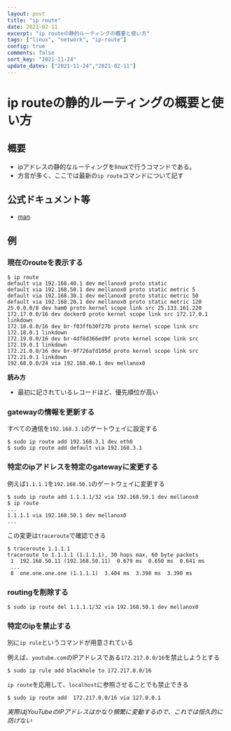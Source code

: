 ```yaml
---
layout: post
title: "ip route"
date: 2021-02-11
excerpt: "ip routeの静的ルーティングの概要と使い方"
tags: ["linux", "network", "ip-route"]
config: true
comments: false
sort_key: "2021-11-24"
update_dates: ["2021-11-24","2021-02-11"]
---
```


# ip routeの静的ルーティングの概要と使い方

## 概要
 - ipアドレスの静的なルーティングをlinuxで行うコマンドである。  
 - 方言が多く、ここでは最新の`ip route`コマンドについて記す  

## 公式ドキュメント等
 - [man](https://man7.org/linux/man-pages/man8/ip-route.8.html)

## 例

### 現在のrouteを表示する

```console
$ ip route 
default via 192.168.40.1 dev mellanox0 proto static
default via 192.168.50.1 dev mellanox0 proto static metric 5
default via 192.168.30.1 dev mellanox0 proto static metric 50
default via 192.168.20.1 dev mellanox0 proto static metric 120
25.0.0.0/8 dev ham0 proto kernel scope link src 25.133.161.220
172.17.0.0/16 dev docker0 proto kernel scope link src 172.17.0.1 linkdown
172.18.0.0/16 dev br-f03ffb30f27b proto kernel scope link src 172.18.0.1 linkdown
172.19.0.0/16 dev br-4df8d366ed9f proto kernel scope link src 172.19.0.1 linkdown
172.21.0.0/16 dev br-9f726afd105d proto kernel scope link src 172.21.0.1 linkdown
192.68.0.0/24 via 192.168.40.1 dev mellanox0
```

**読み方**
 - 最初に記されているレコードほど、優先順位が高い  

### gatewayの情報を更新する

すべての通信を`192.168.3.1`のゲートウェイに設定する

```console
$ sudo ip route add 192.168.3.1 dev eth0
$ sudo ip route add default via 192.168.3.1
```

### 特定のipアドレスを特定のgatewayに変更する

例えば`1.1.1.1`を`192.168.50.1`のゲートウェイに変更する

```console
$ sudo ip route add 1.1.1.1/32 via 192.168.50.1 dev mellanox0
$ ip route 
...
1.1.1.1 via 192.168.50.1 dev mellanox0
...
```

この変更は`traceroute`で確認できる
```console
$ traceroute 1.1.1.1
traceroute to 1.1.1.1 (1.1.1.1), 30 hops max, 60 byte packets
 1  192.168.50.11 (192.168.50.11)  0.679 ms  0.650 ms  0.641 ms
 ...
 8  one.one.one.one (1.1.1.1)  3.404 ms  3.398 ms  3.390 ms
```

### routingを削除する

```console
$ sudo ip route del 1.1.1.1/32 via 192.168.50.1 dev mellanox0
```

### 特定のipを禁止する

別に`ip rule`というコマンドが用意されている

例えば、`youtube.com`のIPアドレスである`172.217.0.0/16`を禁止しようとする

```console
$ sudo ip rule add blackhole to 172.217.0.0/16
```

`ip route`を応用して、`localhost`に参照させることでも禁止できる

```console
$ sudo ip route add  172.217.0.0/16 via 127.0.0.1
```

*実際はjYouTubeのIPアドレスはかなり頻繁に変動するので、これでは恒久的に防げない*
